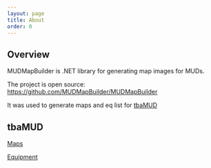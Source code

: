 ```yaml
---
layout: page
title: About
order: 0
---
```


## Overview

MUDMapBuilder is .NET library for generating map images for MUDs.

The project is open source: <https://github.com/MUDMapBuilder/MUDMapBuilder>

It was used to generate maps and eq list for [tbaMUD](https://github.com/tbamud/tbamud)

## tbaMUD

[Maps](/tbaMUD_Maps)

[Equipment](/tbaMUD_Eq)